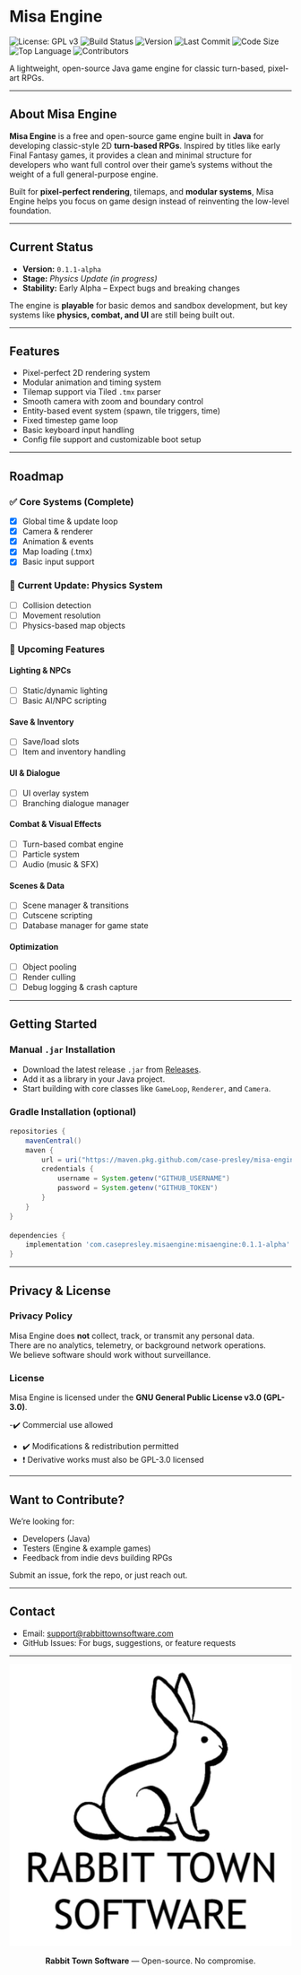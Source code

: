# Misa Engine

![License: GPL v3](https://img.shields.io/badge/License-GPLv3-blue.svg)
![Build Status](https://img.shields.io/badge/build-alpha-lightgrey.svg)
![Version](https://img.shields.io/badge/version-0.1.1--alpha-blue)
![Last Commit](https://img.shields.io/github/last-commit/rabbit-town-software/misa-engine)
![Code Size](https://img.shields.io/github/languages/code-size/rabbit-town-software/misa-engine)
![Top Language](https://img.shields.io/github/languages/top/rabbit-town-software/misa-engine)
![Contributors](https://img.shields.io/github/contributors/rabbit-town-software/misa-engine)

A lightweight, open-source Java game engine for classic turn-based, pixel-art RPGs.

---

## About Misa Engine

**Misa Engine** is a free and open-source game engine built in **Java** for developing classic-style 2D **turn-based RPGs**. Inspired by titles like early Final Fantasy games, it provides a clean and minimal structure for developers who want full control over their game’s systems without the weight of a full general-purpose engine.

Built for **pixel-perfect rendering**, tilemaps, and **modular systems**, Misa Engine helps you focus on game design instead of reinventing the low-level foundation.

---

## Current Status

- **Version:** `0.1.1-alpha`  
- **Stage:** *Physics Update (in progress)*  
- **Stability:** Early Alpha – Expect bugs and breaking changes

The engine is **playable** for basic demos and sandbox development, but key systems like **physics, combat, and UI** are still being built out.

---

## Features

- Pixel-perfect 2D rendering system  
- Modular animation and timing system  
- Tilemap support via Tiled `.tmx` parser  
- Smooth camera with zoom and boundary control  
- Entity-based event system (spawn, tile triggers, time)  
- Fixed timestep game loop  
- Basic keyboard input handling  
- Config file support and customizable boot setup  

---

## Roadmap

### ✅ **Core Systems (Complete)**  
- [x] Global time & update loop  
- [x] Camera & renderer  
- [x] Animation & events  
- [x] Map loading (.tmx)  
- [x] Basic input support  

### 🔧 **Current Update: Physics System**  
- [ ] Collision detection  
- [ ] Movement resolution  
- [ ] Physics-based map objects  

### 🔮 **Upcoming Features**

#### Lighting & NPCs  
- [ ] Static/dynamic lighting  
- [ ] Basic AI/NPC scripting  

#### Save & Inventory  
- [ ] Save/load slots  
- [ ] Item and inventory handling  

#### UI & Dialogue  
- [ ] UI overlay system  
- [ ] Branching dialogue manager  

#### Combat & Visual Effects  
- [ ] Turn-based combat engine  
- [ ] Particle system  
- [ ] Audio (music & SFX)  

#### Scenes & Data  
- [ ] Scene manager & transitions  
- [ ] Cutscene scripting  
- [ ] Database manager for game state  

#### Optimization  
- [ ] Object pooling  
- [ ] Render culling  
- [ ] Debug logging & crash capture  

---

## Getting Started

### Manual `.jar` Installation

- Download the latest release `.jar` from [Releases](https://github.com/rabbit-town-software/misa-engine/releases).
- Add it as a library in your Java project.
- Start building with core classes like `GameLoop`, `Renderer`, and `Camera`.

### Gradle Installation (optional)

```gradle
repositories {
    mavenCentral()
    maven {
        url = uri("https://maven.pkg.github.com/case-presley/misa-engine")
        credentials {
            username = System.getenv("GITHUB_USERNAME")
            password = System.getenv("GITHUB_TOKEN")
        }
    }
}

dependencies {
    implementation 'com.casepresley.misaengine:misaengine:0.1.1-alpha'
}
```

---

## Privacy & License

### Privacy Policy

Misa Engine does **not** collect, track, or transmit any personal data.  
There are no analytics, telemetry, or background network operations.  
We believe software should work without surveillance.

### License

Misa Engine is licensed under the **GNU General Public License v3.0 (GPL-3.0)**.

-✔️ Commercial use allowed  
- ✔️ Modifications & redistribution permitted  
- ❗ Derivative works must also be GPL-3.0 licensed  

---

## Want to Contribute?

We’re looking for:

- Developers (Java)  
- Testers (Engine & example games)  
- Feedback from indie devs building RPGs

Submit an issue, fork the repo, or just reach out.

---

## Contact

- Email: [support@rabbittownsoftware.com](mailto:support@rabbittownsoftware.com)  
- GitHub Issues: For bugs, suggestions, or feature requests

---

![Rabbit Town Software Logo](https://raw.githubusercontent.com/rabbit-town-software/misa-engine/master/assets/rabbittownlogo.jpg)


<p align="center">
  <b>Rabbit Town Software</b> — Open-source. No compromise.
</p>

